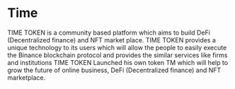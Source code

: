 # Time
TIME TOKEN is a community based platform which aims to build DeFi (Decentralized finance) and NFT market place. TIME TOKEN provides a unique technology to its users which will allow the people to easily execute the Binance blockchain protocol and provides the similar services like firms and institutions  TIME TOKEN Launched his own token TM which will help to grow the future of online business, DeFi (Decentralized finance) and NFT marketplace.
